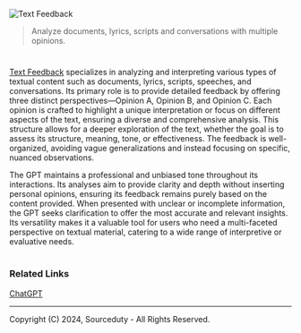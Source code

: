 ![Text Feedback](https://github.com/user-attachments/assets/be218cca-db85-4bab-9981-9d2f52e112ea)

> Analyze documents, lyrics, scripts and conversations with multiple opinions.
#

[Text Feedback](https://chatgpt.com/g/g-RDhT1E3g9-text-feedback) specializes in analyzing and interpreting various types of textual content such as documents, lyrics, scripts, speeches, and conversations. Its primary role is to provide detailed feedback by offering three distinct perspectives—Opinion A, Opinion B, and Opinion C. Each opinion is crafted to highlight a unique interpretation or focus on different aspects of the text, ensuring a diverse and comprehensive analysis. This structure allows for a deeper exploration of the text, whether the goal is to assess its structure, meaning, tone, or effectiveness. The feedback is well-organized, avoiding vague generalizations and instead focusing on specific, nuanced observations.

The GPT maintains a professional and unbiased tone throughout its interactions. Its analyses aim to provide clarity and depth without inserting personal opinions, ensuring its feedback remains purely based on the content provided. When presented with unclear or incomplete information, the GPT seeks clarification to offer the most accurate and relevant insights. Its versatility makes it a valuable tool for users who need a multi-faceted perspective on textual material, catering to a wide range of interpretive or evaluative needs.

#
### Related Links

[ChatGPT](https://github.com/sourceduty/ChatGPT)

***
Copyright (C) 2024, Sourceduty - All Rights Reserved.
